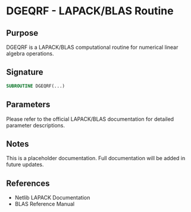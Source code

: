 # DGEQRF - LAPACK/BLAS Routine

## Purpose

DGEQRF is a LAPACK/BLAS computational routine for numerical linear algebra operations.

## Signature

```fortran
SUBROUTINE DGEQRF(...)
```

## Parameters

Please refer to the official LAPACK/BLAS documentation for detailed parameter descriptions.

## Notes

This is a placeholder documentation. Full documentation will be added in future updates.

## References

- Netlib LAPACK Documentation
- BLAS Reference Manual
